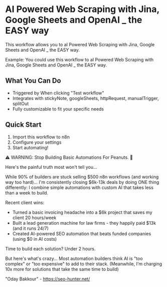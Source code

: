 # AI Powered Web Scraping with Jina, Google Sheets and OpenAI _ the EASY way

This workflow allows you to aI Powered Web Scraping with Jina, Google Sheets and OpenAI _ the EASY way.

Example: You could use this workflow to aI Powered Web Scraping with Jina, Google Sheets and OpenAI _ the EASY way.

## What You Can Do
- Triggered by When clicking "Test workflow"
- Integrates with stickyNote, googleSheets, httpRequest, manualTrigger, splitOut
- Fully customizable to fit your specific needs

## Quick Start
1. Import this workflow to n8n
2. Configure your settings
3. Start automating!

⚠️ WARNING: Stop Building Basic Automations For Peanuts. 🚫

Here's the painful truth most won't tell you...

While 90% of builders are stuck selling $500 n8n workflows (and working way too hard)...
I'm consistently closing $6k-13k deals by doing ONE thing differently:
I combine simple automations with custom AI that takes less than a week to build.

Recent client wins:
* Turned a basic invoicing headache into a $6k project that saves my client 20 hours/week
* Built a lead generation machine for law firms - they happily paid $13k (and it runs 24/7)
* Created AI-powered SEO automation that beats funded companies (using $0 in AI costs)

Time to build each solution? Under 2 hours.

But here's what's crazy...
Most automation builders think AI is "too complex" or "too expensive" to add to their stack.
(Meanwhile, I'm charging 10x more for solutions that take the same time to build)

"Oday Bakkour" - https://seo-hunter.net/
